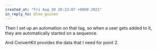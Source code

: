 ```yaml
---
created_at: "Fri Aug 20 20:23:07 +0000 2021"
in_reply_to: @leo_guinan
---
```


Then I set up an automation on that tag, so when a user gets added to it, they are automatically started on a sequence.

And ConvertKit provides the data that I need for point 2.